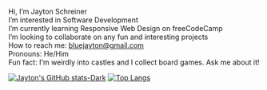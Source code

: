 Hi, I’m Jayton Schreiner
<br>
I’m interested in Software Development
<br>
I’m currently learning Responsive Web Design on freeCodeCamp
<br>
I’m looking to collaborate on any fun and interesting projects
<br>
How to reach me: bluejayton@gmail.com
<br>
Pronouns: He/Him
<br>
Fun fact: I'm weirdly into castles and I collect board games. Ask me about it!

[![Jayton's GitHub stats-Dark](https://github-readme-stats.vercel.app/api?username=BlueJayton&show_icons=true&bg_color=60,0000b3,000000,00beef&title_color=fffefe&text_color=fffefe&icon_color=fffefe&rank_icon=github&show=reviews,prs_merged,prs_merged_percentage&hide=stars,issues)](https://github.com/anuraghazra/github-readme-stats#gh-dark-mode-only)
[![Top Langs](https://github-readme-stats.vercel.app/api/top-langs/?username=BlueJayton&layout=donut&bg_color=60,00beef,000000,0000be&title_color=fffefe&text_color=fffefe&icon_color=fffefe)](https://github.com/anuraghazra/github-readme-stats)

<!---
BlueJayton/BlueJayton is a ✨ special ✨ repository because its `README.md` (this file) appears on your GitHub profile.
You can click the Preview link to take a look at your changes.
--->
